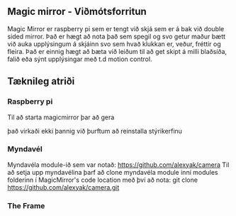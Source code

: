 ## Magic mirror - Viðmótsforritun

Magic Mirror er raspberry pi sem er tengt við skjá sem er á bak við double sided mirror.
Það er hægt að nota það sem spegil og svo getur maður bætt við auka upplýsingum á skjáinn svo sem hvað klukkan er, veður, fréttir og fleira. Það er einnig hægt að bæta við leiðum til að get skipt á milli blaðsíða, falið eða sýnt upplýsingar með t.d motion control.

## Tæknileg atriði

### Raspberry pi
Til að starta magicmirror þar að gera
  
það virkaði ekki þannig við þurftum að reinstalla stýrikerfinu
### Myndavél
Myndavéla module-ið sem var notað: https://github.com/alexyak/camera
Til að setja upp myndavélina þarf að clone myndavéla module inní modules folderinn í MagicMirror's code location með því að nota:
  git clone https://github.com/alexyak/camera.git
### The Frame

